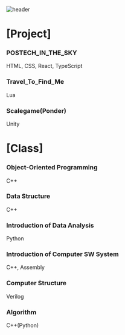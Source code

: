 ![header](https://capsule-render.vercel.app/api?type=rect&&color=F8B5DC&text=H%20E%20L%20L%20O%20!&animation=fadeIn&fontColor=FFFFFF)
<!---
jyjin0205/jyjin0205 is a ✨ special ✨ repository because its `README.md` (this file) appears on your GitHub profile.
You can click the Preview link to take a look at your changes.
--->

[Project]
=============
### POSTECH_IN_THE_SKY
  HTML, CSS, React, TypeScript
  
### Travel_To_Find_Me
  Lua
  
### Scalegame(Ponder)
  Unity
  


[Class]
==============
### Object-Oriented Programming
  C++
  
### Data Structure
  C++
  
### Introduction of Data Analysis
  Python
  
### Introduction of Computer SW System
  C++, Assembly
  

### Computer Structure
  Verilog
### Algorithm
  C++(Python)
